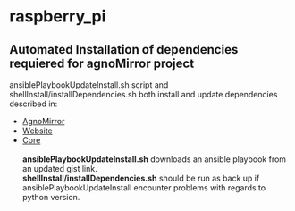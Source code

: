 # raspberry_pi
## Automated Installation of dependencies requiered for agnoMirror project

ansiblePlaybookUpdateInstall.sh script and shellInstall/installDependencies.sh both install and update dependencies described in:  

* [AgnoMirror](https://github.com/agno-ai/agnoMirror/)
* [Website](https://github.com/agno-ai/website)
* [Core](https://github.com/agno-ai/core) <br /><br />
**ansiblePlaybookUpdateInstall.sh** downloads an ansible playbook from an updated gist link. <br />
**shellInstall/installDependencies.sh** should be run as back up if ansiblePlaybookUpdateInstall encounter problems with regards to python version.
